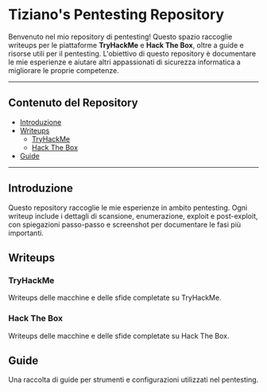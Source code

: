 # Tiziano's Pentesting Repository

Benvenuto nel mio repository di pentesting! 
Questo spazio raccoglie writeups per le piattaforme **TryHackMe** e **Hack The Box**, oltre a guide e risorse utili per il pentesting. 
L'obiettivo di questo repository è documentare le mie esperienze e aiutare altri appassionati di sicurezza informatica a migliorare le proprie competenze.

---

## Contenuto del Repository

- [Introduzione](#introduzione)
- [Writeups](#writeups)
  - [TryHackMe](#tryhackme)
  - [Hack The Box](#hack-the-box)
- [Guide](#guide)

---

## Introduzione

Questo repository raccoglie le mie esperienze in ambito pentesting. 
Ogni writeup include i dettagli di scansione, enumerazione, exploit e post-exploit, con spiegazioni passo-passo e screenshot per documentare le fasi più importanti.

## Writeups

### TryHackMe
Writeups delle macchine e delle sfide completate su TryHackMe.


### Hack The Box
Writeups delle macchine e delle sfide completate su Hack The Box.


## Guide

Una raccolta di guide per strumenti e configurazioni utilizzati nel pentesting.
